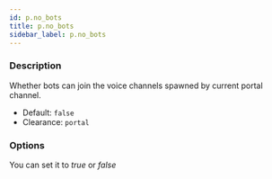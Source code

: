 ```yaml
---
id: p.no_bots
title: p.no_bots
sidebar_label: p.no_bots
---
```


### Description

Whether bots can join the voice channels spawned by current portal channel.

* Default: `false`
* Clearance: `portal`

### Options

You can set it to _true_ or _false_
